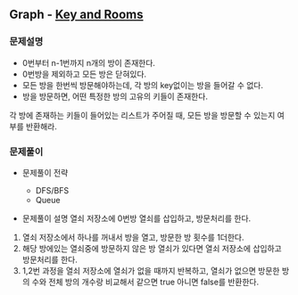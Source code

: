 ## Graph - [Key and Rooms](https://leetcode.com/problems/keys-and-rooms/)

### 문제설명

- 0번부터 n-1번까지 n개의 방이 존재한다.
- 0번방을 제외하고 모든 방은 닫혀있다.
- 모든 방을 한번씩 방문해야하는데, 각 방의 key없이는 방을 들어갈 수 없다.
- 방을 방문하면, 어떤 특정한 방의 고유의 키들이 존재한다.

각 방에 존재하는 키들이 들어있는 리스트가 주어질 때, 모든 방을 방문할 수 있는지 여부를 반환해라.

### 문제풀이

- 문제풀이 전략
    - DFS/BFS
    - Queue
    
- 문제풀이 설명
열쇠 저장소에 0번방 열쇠를 삽입하고, 방문처리를 한다.

1. 열쇠 저장소에서 하나를 꺼내서 방을 열고, 방문한 방 횟수를 1더한다.
2. 해당 방에있는 열쇠중에 방문하지 않은 방 열쇠가 있다면 열쇠 저장소에 삽입하고 방문처리를 한다.
3. 1,2번 과정을 열쇠 저장소에 열쇠가 없을 때까지 반복하고, 열쇠가 없으면 방문한 방의 수와 전체 방의 개수랑 비교해서
같으면 true 아니면 false를 반환한다.

